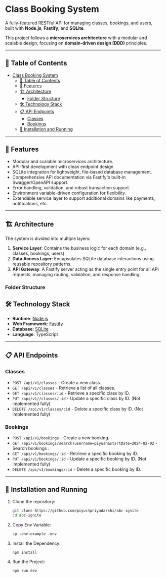 
# Class Booking System  

A fully-featured RESTful API for managing classes, bookings, and users, built with **Node.js**, **Fastify**, and **SQLite**.  

This project follows a **microservices architecture** with a modular and scalable design, focusing on **domain-driven design (DDD)** principles.  

---

## 📖 Table of Contents  

- [Class Booking System](#class-booking-system)
  - [📖 Table of Contents](#-table-of-contents)
  - [🌟 Features](#-features)
  - [🏗️ Architecture](#️-architecture)
    - [Folder Structure](#folder-structure)
  - [🛠️ Technology Stack](#️-technology-stack)
  - [📋 API Endpoints](#-api-endpoints)
    - [Classes](#classes)
    - [Bookings](#bookings)
  - [🚀 Installation and Running](#-installation-and-running)

---

## 🌟 Features  

- Modular and scalable microservices architecture.  
- API-first development with clean endpoint design.  
- SQLite integration for lightweight, file-based database management.  
- Comprehensive API documentation via Fastify's built-in Swagger/OpenAPI support.  
- Error handling, validation, and robust transaction support.  
- Environment variable-driven configuration for flexibility.  
- Extendable service layer to support additional domains like payments, notifications, etc.  

---

## 🏗️ Architecture  

The system is divided into multiple layers:  

1. **Service Layer**: Contains the business logic for each domain (e.g., classes, bookings, users).  
2. **Data Access Layer**: Encapsulates SQLite database interactions using reusable repository patterns.  
3. **API Gateway**: A Fastify server acting as the single entry point for all API requests, managing routing, validation, and response handling.  

### Folder Structure  



## 🛠️ Technology Stack  

- **Runtime**: [Node.js](https://nodejs.org/)  
- **Web Framework**: [Fastify](https://www.fastify.io/)  
- **Database**: [SQLite](https://sqlite.org/)  
- **Language**: TypeScript  

---

## 📋 API Endpoints  

### Classes  

- `POST /api/v1/classes` - Create a new class.  
- `GET /api/v1/classes` - Retrieve a list of all classes.  
- `GET /api/v1/classes/:id` - Retrieve a specific class by ID.  
- `PUT /api/v1//classes/:id` - Update a specific class by ID.   (Not implemented fully)
- `DELETE /api/v1/classes/:id` - Delete a specific class by ID.  (Not implemented fully)

### Bookings  

- `POST /api/v1/bookings` - Create a new booking.  
- `GET /api/v1/bookings/search?username=piyush&startDate=2024-02-02` - Search bookings .  
- `GET /api/v1/bookings/:id` - Retrieve a specific booking by ID.  
- `PUT /api/v1/bookings/:id` - Update a specific booking by ID.  (Not implemented fully)
- `DELETE /api/v1/bookings/:id` - Delete a specific booking by ID.

---

## 🚀 Installation and Running  

1. Clone the repository:  
   ```bash  
   git clone https://github.com/piyushpriyadarshi/abc-ignite  
   cd abc-ignite
2. Copy Env Variable:  
   ```bash
   cp .env.example .env
   
3. Install the Dependency: 
   ```bash
   npm install
4. Run the Project: 
   ```bash
   npm run dev
  